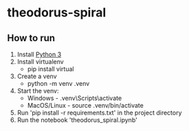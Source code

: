 # theodorus-spiral

## How to run
1. Install [Python 3](https://www.python.org/downloads/)
2. Install virtualenv
     - pip install virtual
4. Create a venv
     - python -m venv .venv
5. Start the venv:
     - Windows - .venv\Scripts\activate
     - MacOS/Linux - source .venv/bin/activate
7. Run 'pip install -r requirements.txt' in the project directory
8. Run the notebook 'theodorus_spiral.ipynb'
